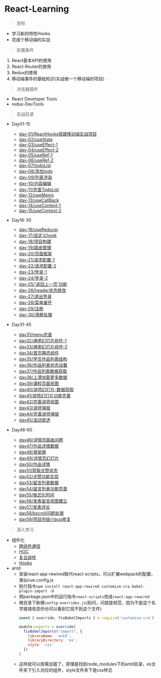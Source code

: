 # React-Learning

> 目标

* 学习新的特性Hooks
* 完成个移动端的实战

> 前置条件

1. React基本API的使用
2. React-Router的使用
3. Redux的使用
4. 移动端事件的基础知识(实战做一个移动端的项目)

> 浏览器插件

* React Developer Tools
* redux-DevTools

> 实战目录

* Day01-15

    * [day-01/ReactHooks搭建移动端实战项目](./Day01-15/day-01/ReactHooks搭建移动端实战项目.md)
    * [day-02/useState](./Day01-15/day-02/useState.md)
    * [day-03/useEffect-1](./Day01-15/day-03/useEffect-1.md)
    * [day-04/useEffect-2](./Day01-15/day-04/useEffect-2.md)
    * [day-05/useRef-1](./Day01-15/day-05/useRef-1.md)
    * [day-06/useRef-2](./Day01-15/day-06/useRef-2.md)
    * [day-07/todoList](./Day01-15/day-07/todoList.md)
    * [day-08/添加todo](./Day01-15/day-08/添加todo.md)
    * [day-09/列表渲染](./Day01-15/day-09/列表渲染.md)
    * [day-10/内容编辑](./Day01-15/day-10/内容编辑.md)
    * [day-11/完善TodoList](./Day01-15/day-11/完善TodoList.md)
    * [day-12/useMemo](./Day01-15/day-12/useMemo.md)
    * [day-13/useCallBack](./Day01-15/day-13/useCallBack.md)
    * [day-14/useContext-1](./Day01-15/day-14/useContext-1.md)
    * [day-15/useContext-2](./Day01-15/day-15/useContext-2.md)

* Day16-30   

    * [day-16/useReducer](./Day16-30/day-16/useReducer.md)
    * [day-17/自定义hook](./Day16-30/day-17/自定义hook.md)
    * [day-18/项目构建](./Day16-30/day-18/项目构建.md)
    * [day-19/路由管理](./Day16-30/day-19/路由管理.md)
    * [day-20/页面框架](./Day16-30/day-20/页面框架.md)
    * [day-21/请求配置-1](./Day16-30/day-21/请求配置-1.md)
    * [day-22/请求配置-2](./Day16-30/day-22/请求配置-2.md)
    * [day-23/登录-1](./Day16-30/day-23/登录-1.md)
    * [day-24/登录-2](./Day16-30/day-24/登录-2.md)
    * [day-25/'返回上一页'功能](./Day16-30/day-25/返回上一页.md)
    * [day-26/header状态修改](./Day16-30/day-26/header状态修改.md)
    * [day-27/退出登录](./Day16-30/day-27/退出登录.md)
    * [day-28/菜单展开](./Day16-30/day-28/菜单展开.md)
    * [day-29/注册](./Day16-30/day-29/注册.md)
    * [day-30/滑屏处理](./Day16-30/day-30/滑屏处理.md)

* Day31-45  

    * [day31/menu完善](./Day31-45/day-31/menu完善.md)
    * [day32/通用幻灯片组件-1](./Day31-45/day-32/通用幻灯片组件-1.md)
    * [day33/通用幻灯片组件-2](./Day31-45/day-33/通用幻灯片组件-2.md)
    * [day34/首页静态组件](./Day31-45/day-34/首页静态组件.md)
    * [day35/学员作品列表结构](./Day31-45/day-35/学员作品列表结构.md)
    * [day36/作品列表状态设置](./Day31-45/day-36/作品列表状态设置.md)
    * [day37/作品列表数据获取](./Day31-45/day-37/作品列表数据获取.md)
    * [day38/上滑加载更多数据](./Day31-45/day-38/上滑加载更多数据.md)
    * [day39/课程页面视图](./Day31-45/day-39/课程页面视图.md)
    * [day40/讲师幻灯片-数据获取](./Day31-45/day-40/讲师幻灯片-数据获取.md)
    * [day41/讲师幻灯片功能完善](./Day31-45/day-41/讲师幻灯片功能完善.md)
    * [day42/完善讲师视图](./Day31-45/day-42/完善讲师视图.md)
    * [day43/讲师弹层](./Day31-45/day-43/讲师弹层.md)
    * [day44/完善讲师弹层](./Day31-45/day-44/完善讲师弹层.md)
    * [day45/滚动穿透](./Day31-45/day-45/滚动穿透.md)

* Day46-60  

    * [day46/详情页路由问题](./Day46-60/day-46/详情页路由问题.md)
    * [day47/作品详情数据](./Day46-60/day-47/作品详情数据.md)
    * [day48/骨架屏](./Day46-60/day-48/骨架屏.md)
    * [day49/详情页幻灯片](./Day46-60/day-49/详情页幻灯片.md)
    * [day50/作品详情](./Day46-60/day-50/作品详情.md)
    * [day51/获取点赞状态](./Day46-60/day-51/获取点赞状态.md)
    * [day52/点赞功能实现](./Day46-60/day-52/点赞功能实现.md)
    * [day53/留言列表数据](./Day46-60/day-53/留言列表数据.md)
    * [day54/留言列表功能完善](./Day46-60/day-54/留言列表功能完善.md)
    * [day55/格式化时间](./Day46-60/day-55/格式化时间.md)
    * [day56/发表留言视图建立](./Day46-60/day-56/发表留言视图建立.md)
    * [day57/发表评论](./Day46-60/day-57/发表评论.md)
    * [day58/bscroll问题处理](./Day46-60/day-58/bscroll问题处理.md)
    * [day59/项目完结小bug修复](./Day46-60/day-59/项目完结小bug修复.md)

> 深入学习

* 组件化
    * [跨组件通信](./组件化/ContextTest.js)
    * [HOC](./组件化/HocTest.js)
    * [复合组件](./组件化/CompositionTest.js)
    * [Hooks](./组件化/HooksTest.js)
* antd
   * 安装react-app-rewired取代react-scripts，可以扩展webpack的配置，类似vue.config.js
   * 执行指令`npm install react-app-rewired customize-cra babel-plugin-import -D`
   * 把package.json中的运行指令`react-scripts`改成`react-app-rewired`
   * 根目录下新建`config-overrides.js`(别问，问就是规范，因为不是这个名字报错信息你也可以看到它找不到这个文件)
      ```js
      const { override, fixBabelImports } = require('customize-cra')

      module.exports = override(
        fixBabelImports("import", {
          libraryName: 'antd',
          libraryDirectory: 'es',
          style: 'css'
        })
      )
      ```
    * 这样就可以按需加载了，原理是找到node_modules下的antd目录，es文件夹下引入对应的组件，style文件夹下是css样式


